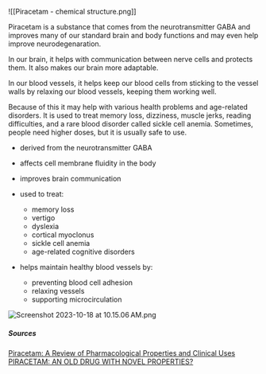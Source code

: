 ![[Piracetam - chemical structure.png]]

Piracetam is a substance that comes from the neurotransmitter GABA and improves many of our standard brain and body functions and may even help improve neurodegenaration. 

In our brain, it helps with communication between nerve cells and protects them. It also makes our brain more adaptable. 

In our blood vessels, it helps keep our blood cells from sticking to the vessel walls by relaxing our blood vessels, keeping them working well.

Because of this it may help with various health problems and age-related disorders. It is used to treat memory loss, dizziness, muscle jerks, reading difficulties, and a rare blood disorder called sickle cell anemia. Sometimes, people need higher doses, but it is usually safe to use.

- derived from the neurotransmitter GABA 
- affects cell membrane fluidity in the body
- improves brain communication

- used to treat: 
	- memory loss
	- vertigo
	- dyslexia
	- cortical myoclonus
	- sickle cell anemia
	- age-related cognitive disorders

- helps maintain healthy blood vessels by:
	- preventing blood cell adhesion
	- relaxing vessels
	- supporting microcirculation


![Screenshot 2023-10-18 at 10.15.06 AM.png](app://4597e807f6ddf33744720ef800789d7fa9ca/Users/ryanbrenner/Library/Mobile%20Documents/iCloud~md~obsidian/Documents/Vaults/Brain%202.0/Screenshot%202023-10-18%20at%2010.15.06%E2%80%AFAM.png?1697642112384)



##### Sources
[Piracetam: A Review of Pharmacological Properties and Clinical Uses](https://onlinelibrary.wiley.com/doi/pdfdirect/10.1111/j.1527-3458.2005.tb00268.x)
[PIRACETAM: AN OLD DRUG WITH NOVEL PROPERTIES?](https://www.researchgate.net/profile/Katarzyna-Winnicka/publication/7315745_Piracetam--an_old_drug_with_novel_properties/links/00463514076e3c1ca4000000/Piracetam--an-old-drug-with-novel-properties.pdf)
